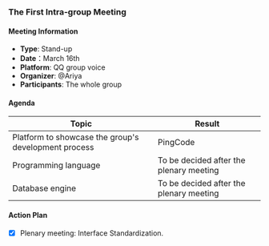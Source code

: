 ### The First Intra-group Meeting

#### Meeting Information
- **Type**: Stand-up
- **Date**：March 16th
- **Platform**: QQ group voice
- **Organizer**: @Ariya
- **Participants**: The whole group

#### Agenda
|Topic|Result|
|-|-|
|Platform to showcase the group's development process|PingCode|
|Programming language|To be decided after the plenary meeting|
|Database engine|To be decided after the plenary meeting|

#### Action Plan
- [x] Plenary meeting: Interface Standardization.
